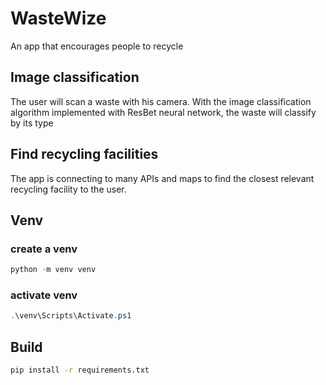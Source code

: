 # WasteWize

An app that encourages people to recycle

## Image classification

The user will scan a waste with his camera. With the image classification algorithm implemented with ResBet neural network, the waste will classify by its type

## Find recycling facilities

The app is connecting to many APIs and maps to find the closest relevant recycling facility to the user.

## Venv
### create a venv
```powershell
python -m venv venv
```
### activate venv
```powershell
.\venv\Scripts\Activate.ps1
```

## Build
```bash
pip install -r requirements.txt
```
